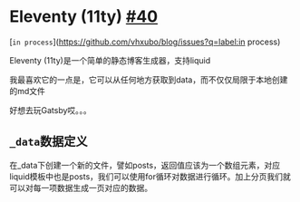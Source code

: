 # Eleventy (11ty) [#40](https://github.com/vhxubo/blog/issues/40)

[`in process`](https://github.com/vhxubo/blog/issues?q=label:in process)

Eleventy (11ty)是一个简单的静态博客生成器，支持liquid

我最喜欢它的一点是，它可以从任何地方获取到data，而不仅仅局限于本地创建的md文件

好想去玩Gatsby哎。。。

## `_data`数据定义

在_data下创建一个新的文件，譬如posts，返回值应该为一个数组元素，对应liquid模板中也是posts，我们可以使用for循环对数据进行循环。加上分页我们就可以对每一项数据生成一页对应的数据。

